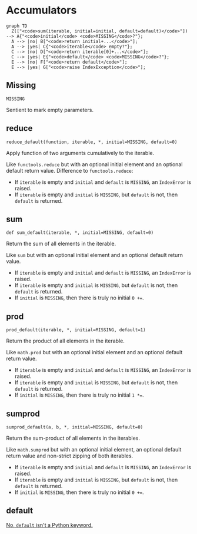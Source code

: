 # Accumulators

``` mermaid
graph TD
  Z(["<code>sum(iterable, initial=initial, default=default)</code>"]) --> A{"<code>initial</code> <code>MISSING</code>?"};
  A --> |no| B["<code>return initial+...</code>"];
  A --> |yes| C{"<code>iterable</code> empty?"};
  C --> |no| D["<code>return iterable[0]+...</code>"];
  C --> |yes| E{"<code>default</code> <code>MISSING</code>?"};
  E --> |no| F["<code>return default</code>"];
  E --> |yes| G["<code>raise IndexException</code>"];
```

## Missing

`MISSING`

Sentient to mark empty parameters.

## reduce

`reduce_default(function, iterable, *, initial=MISSING, default=0)`

Apply function of two arguments cumulatively to the iterable.

Like `functools.reduce` but with an optional initial element and an optional
default return value.
Difference to `functools.reduce`:

- If `iterable` is empty and `initial` and `default` is `MISSING`, an
  `IndexError` is raised.
- If `iterable` is empty and `initial` is `MISSING`, but `default` is not, then
  `default` is returned.

## sum

`def sum_default(iterable, *, initial=MISSING, default=0)`

Return the sum of all elements in the iterable.

Like `sum` but with an optional initial element and an optional default return
value.

- If `iterable` is empty and `initial` and `default` is `MISSING`, an
  `IndexError` is raised.
- If `iterable` is empty and `initial` is `MISSING`, but `default` is not, then
  `default` is returned.
- If `initial` is `MISSING`, then there is truly no initial `0 +=`.

## prod

`prod_default(iterable, *, initial=MISSING, default=1)`

Return the product of all elements in the iterable.

Like `math.prod` but with an optional initial element and an optional default
return value.

- If `iterable` is empty and `initial` and `default` is `MISSING`, an
  `IndexError` is raised.
- If `iterable` is empty and `initial` is `MISSING`, but `default` is not,
  then `default` is returned.
- If `initial` is `MISSING`, then there is truly no initial `1 *=`.

## sumprod

`sumprod_default(a, b, *, initial=MISSING, default=0)`

Return the sum-product of all elements in the iterables.

Like `math.sumprod` but with an optional initial element, an optional default
return value and non-strict zipping of both iterables.

- If `iterable` is empty and `initial` and `default` is `MISSING`, an
  `IndexError` is raised.
- If `iterable` is empty and `initial` is `MISSING`, but `default` is not,
  then `default` is returned.
- If `initial` is `MISSING`, then there is truly no initial `0 +=`.

## default

[No, `default` isn't a Python keyword.](https://docs.python.org/3/reference/lexical_analysis.html#keywords)
